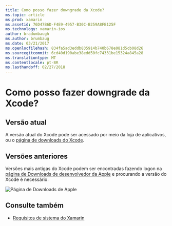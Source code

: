```yaml
---
title: Como posso fazer downgrade da Xcode?
ms.topic: article
ms.prod: xamarin
ms.assetid: 76D47B6D-F4E9-4957-B30C-B259A8FB125F
ms.technology: xamarin-ios
author: bradumbaugh
ms.author: brumbaug
ms.date: 03/21/2017
ms.openlocfilehash: 834fa5ad3eddb835914b740b678e081d5cb08d26
ms.sourcegitcommit: 6cd40d190abe38edd50fc74331be15324a845a28
ms.translationtype: MT
ms.contentlocale: pt-BR
ms.lasthandoff: 02/27/2018
---
```

# <a name="how-can-i-downgrade-xcode"></a>Como posso fazer downgrade da Xcode?

## <a name="current-version"></a>Versão atual

A versão atual do Xcode pode ser acessado por meio da loja de aplicativos, ou o [página de downloads do Xcode](https://developer.apple.com/xcode/downloads/).

## <a name="older-versions"></a>Versões anteriores

Versões mais antigas do Xcode podem ser encontradas fazendo logon na [página de Downloads de desenvolvedor da Apple](https://developer.apple.com/downloads/) e procurando a versão do Xcode é necessário.

![Página de Downloads de Apple](http://content.screencast.com/users/Kent.Green/folders/Jing/media/4c5e2228-08a4-4d5a-af3b-7b66df741c6f/2015-06-11_1012.png "página de Downloads de Apple")

## <a name="see-also"></a>Consulte também
- [Requisitos de sistema do Xamarin](~/cross-platform/get-started/requirements.md)
